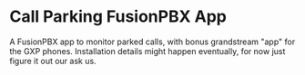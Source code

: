 # Call Parking FusionPBX App
A FusionPBX app to monitor parked calls, with bonus grandstream "app" for the GXP phones.
Installation details might happen eventually, for now just figure it out our ask us.
